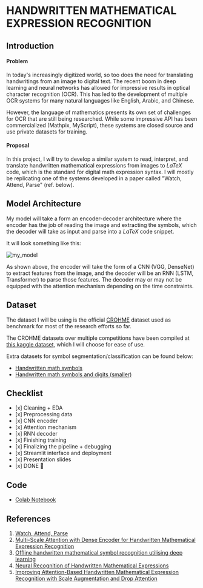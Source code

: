 # HANDWRITTEN MATHEMATICAL EXPRESSION RECOGNITION

## Introduction

#### Problem
In today's increasingly digitized world, so too does the need for translating handwritings from an image to digital text. The recent boom in deep learning and neural networks has allowed for impressive results in optical character recognition (OCR). This has led to the development of multiple OCR systems for many natural languages like English, Arabic, and Chinese.

However, the language of mathematics presents its own set of challenges for OCR that are still being researched. While some impressive API has been commercialized (Mathpix, MyScript), these systems are closed source and use private datasets for training.

#### Proposal

In this project, I will try to develop a similar system to read, interpret, and translate handwritten mathematical expressions from images to $LaTeX$ code, which is the standard for digital math expression syntax. I will mostly be replicating one of the systems developed in a paper called "Watch, Attend, Parse" (ref. below).

## Model Architecture

My model will take a form an encoder-decoder architecture where the encoder has the job of reading the image and extracting the symbols, which the decoder will take as input and parse into a $LaTeX$ code snippet.

It will look something like this:

![my_model](https://i.imgur.com/fLqA4rp.png)

As shown above, the encoder will take the form of a CNN (VGG, DenseNet) to extract features from the image, and the decoder will be an RNN (LSTM, Transformer) to parse those features. The decoder may or may not be equipped with the attention mechanism depending on the time constraints.

## Dataset

The dataset I will be using is the official [CROHME](https://www.isical.ac.in/~crohme/CROHME_data.html) dataset used as benchmark for most of the research efforts so far.

The CROHME datasets over multiple competitions have been compiled at [this kaggle dataset](https://www.kaggle.com/rtatman/handwritten-mathematical-expressions), which I will choose for ease of use.

Extra datasets for symbol segmentation/classification can be found below:

-    [Handwritten math symbols](https://www.kaggle.com/xainano/handwrittenmathsymbols)
-    [Handwritten math symbols and digits (smaller)](https://www.kaggle.com/clarencezhao/handwritten-math-symbol-dataset)


## Checklist
-    [x] Cleaning + EDA
-    [x] Preprocessing data
-    [x] CNN encoder
-    [x] Attention mechanism
-    [x] RNN decoder
-    [x] Finishing training
-    [x] Finalizing the pipeline + debugging
-    [x] Streamlit interface and deployment
-    [x] Presentation slides
-    [x] DONE :100:

## Code
-    [Colab Notebook](https://colab.research.google.com/drive/1Frh8sH2iybM7fK733dA5yHG4lYrcCNik?usp=sharing)


## References
1. [Watch, Attend, Parse](http://home.ustc.edu.cn/~xysszjs/paper/PR2017.pdf)
2. [Multi-Scale Attention with Dense Encoder for
Handwritten Mathematical Expression Recognition](https://arxiv.org/pdf/1801.03530.pdf)
3. [Offline handwritten mathematical symbol
recognition utilising deep learning](https://arxiv.org/pdf/1910.07395.pdf)
4. [Neural Recognition of Handwritten Mathematical Expressions](https://epub.jku.at/obvulihs/download/pdf/3866590?originalFilename=true)
5. [Improving Attention-Based Handwritten
Mathematical Expression Recognition with Scale
Augmentation and Drop Attention](https://arxiv.org/pdf/2007.10092.pdf)
